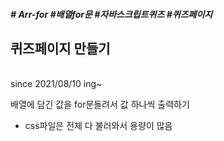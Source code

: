 <h5># Arr-for #배열for문 #자바스크립트퀴즈 #퀴즈페이지</h5>
<h2>퀴즈페이지 만들기 </h2> </br>
since 2021/08/10 ing~

배열에 담긴 값을 for문돌려서 값 하나씩 출력하기

* css파일은 전체 다 불러와서 용량이 많음 
